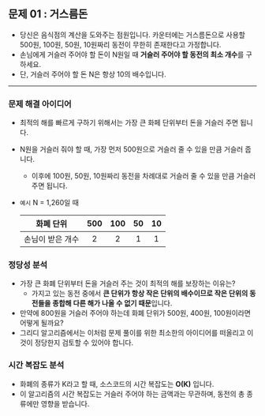 ## 문제 01 : 거스름돈
- 당신은 음식점의 계산을 도와주는 점원입니다. 카운터에는 거스름돈으로 사용할 500원, 100원, 50원, 10원짜리 동전이 무한히 존재한다고 가정합니다.
- 손님에게 거슬러 주어야 할 돈이 N원일 때 **거슬러 주어야 할 동전의 최소 개수**를 구하세요.
- 단, 거슬러 주어야 할 돈 N은 항상 10의 배수입니다.
---
### 문제 해결 아이디어
- 최적의 해를 빠르게 구하기 위해서는 가장 큰 화페 단위부터 돈을 거슬러 주면 됩니다.
- N원을 거슬러 줘야 할 때, 가장 먼저 500원으로 거슬러 줄 수 있을 만큼 거슬러 줍니다.
  - 이후에 100원, 50원, 10원짜리 동전을 차례대로 거슬러 줄 수 있을 만큼 거슬러 주면 됩니다.
- `예시` N = 1,260일 때

  | 화폐 단위 | 500 | 100 | 50 | 10 |
  |:-:|:-:|:-:|:-:|:-:|
  | 손님이 받은 개수 | 2 | 2 | 1 | 1 |

### 정당성 분석
- 가장 큰 화폐 단위부터 돈을 거슬러 주는 것이 최적의 해를 보장하는 이유는?
  - 가지고 있는 동전 중에서 **큰 단위가 항상 작은 단위의 배수이므로 작은 단위의 동전들을 종합해 다른 해가 나올 수 없기 때문**입니다.
- 만약에 800원을 거슬러 주어야 하는데 화폐 단위가 500원, 400원, 100원이라면 어떻게 될까요?
- 그리디 알고리즘에서는 이처럼 문제 풀이를 위한 최소한의 아이디어를 떠올리고 이것이 정당한지 검토할 수 있어야 합니다.

### 시간 복잡도 분석
- 화폐의 종류가 K라고 할 때, 소스코드의 시간 복잡도는 **O(K)** 입니다.
- 이 알고리즘의 시간 복잡도는 거슬러 주어야 하는 금액과는 무관하며, 동전의 총 종류에만 영향을 받습니다.
